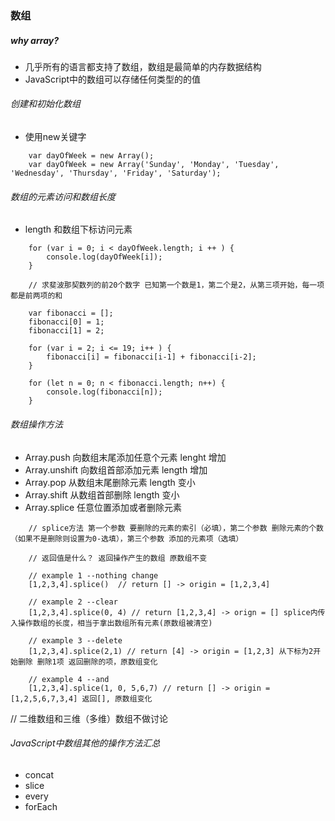 ### 数组
##### why array?
+ 几乎所有的语言都支持了数组，数组是最简单的内存数据结构
+ JavaScript中的数组可以存储任何类型的的值
###### 创建和初始化数组
+ 使用new关键字
```
    var dayOfWeek = new Array();
    var dayOfWeek = new Array('Sunday', 'Monday', 'Tuesday', 'Wednesday', 'Thursday', 'Friday', 'Saturday');

```

###### 数组的元素访问和数组长度
+ length 和数组下标访问元素

```
    for (var i = 0; i < dayOfWeek.length; i ++ ) {
        console.log(dayOfWeek[i]);
    }

    // 求斐波那契数列的前20个数字 已知第一个数是1，第二个是2，从第三项开始，每一项都是前两项的和

    var fibonacci = [];
    fibonacci[0] = 1;
    fibonacci[1] = 2;

    for (var i = 2; i <= 19; i++ ) {
        fibonacci[i] = fibonacci[i-1] + fibonacci[i-2];
    }

    for (let n = 0; n < fibonacci.length; n++) {
        console.log(fibonacci[n]);
    }

```

###### 数组操作方法
+ Array.push 向数组末尾添加任意个元素  lenght 增加
+ Array.unshift 向数组首部添加元素 length 增加
+ Array.pop 从数组末尾删除元素  length 变小
+ Array.shift 从数组首部删除 length 变小
+ Array.splice 任意位置添加或者删除元素 

```
    // splice方法 第一个参数 要删除的元素的索引（必填），第二个参数 删除元素的个数（如果不是删除则设置为0-选填），第三个参数 添加的元素项（选填）

    // 返回值是什么？ 返回操作产生的数组 原数组不变

    // example 1 --nothing change
    [1,2,3,4].splice()  // return [] -> origin = [1,2,3,4] 

    // example 2 --clear
    [1,2,3,4].splice(0, 4) // return [1,2,3,4] -> orign = [] splice内传入操作数组的长度，相当于拿出数组所有元素(原数组被清空)
    
    // example 3 --delete
    [1,2,3,4].splice(2,1) // return [4] -> origin = [1,2,3] 从下标为2开始删除 删除1项 返回删除的项，原数组变化

    // example 4 --and
    [1,2,3,4].splice(1, 0, 5,6,7) // return [] -> origin = [1,2,5,6,7,3,4] 返回[], 原数组变化

```

// 二维数组和三维（多维）数组不做讨论

###### JavaScript中数组其他的操作方法汇总
+ concat 
+ slice 
+ every
+ forEach 